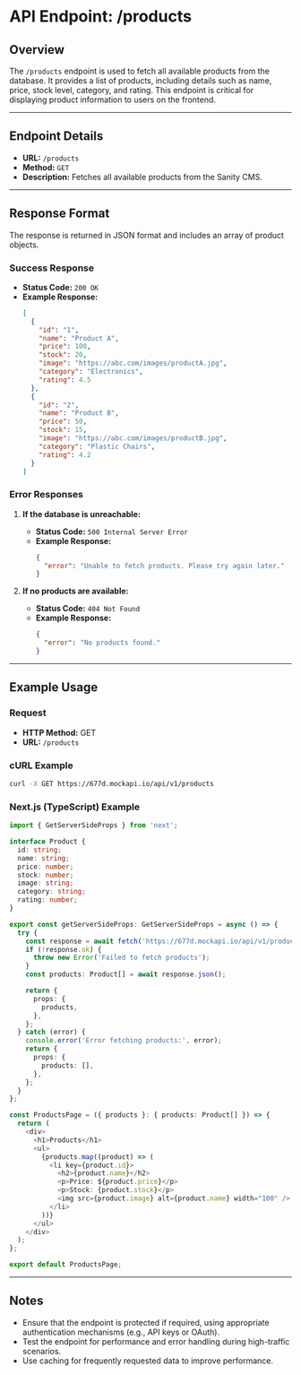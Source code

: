 # API Endpoint: /products

## Overview
The `/products` endpoint is used to fetch all available products from the database. It provides a list of products, including details such as name, price, stock level, category, and rating. This endpoint is critical for displaying product information to users on the frontend.

---

## Endpoint Details

- **URL:** `/products`
- **Method:** `GET`
- **Description:** Fetches all available products from the Sanity CMS.

---

## Response Format
The response is returned in JSON format and includes an array of product objects.

### **Success Response**
- **Status Code:** `200 OK`
- **Example Response:**
  ```json
  [
    {
      "id": "1",
      "name": "Product A",
      "price": 100,
      "stock": 20,
      "image": "https://abc.com/images/productA.jpg",
      "category": "Electronics",
      "rating": 4.5
    },
    {
      "id": "2",
      "name": "Product B",
      "price": 50,
      "stock": 15,
      "image": "https://abc.com/images/productB.jpg",
      "category": "Plastic Chairs",
      "rating": 4.2
    }
  ]
  ```

### **Error Responses**
1. **If the database is unreachable:**
   - **Status Code:** `500 Internal Server Error`
   - **Example Response:**
     ```json
     {
       "error": "Unable to fetch products. Please try again later."
     }
     ```

2. **If no products are available:**
   - **Status Code:** `404 Not Found`
   - **Example Response:**
     ```json
     {
       "error": "No products found."
     }
     ```

---

## Example Usage
### **Request**
- **HTTP Method:** GET
- **URL:** `/products`

### **cURL Example**
```bash
curl -X GET https://677d.mockapi.io/api/v1/products
```

### **Next.js (TypeScript) Example**
```typescript
import { GetServerSideProps } from 'next';

interface Product {
  id: string;
  name: string;
  price: number;
  stock: number;
  image: string;
  category: string;
  rating: number;
}

export const getServerSideProps: GetServerSideProps = async () => {
  try {
    const response = await fetch('https://677d.mockapi.io/api/v1/products');
    if (!response.ok) {
      throw new Error('Failed to fetch products');
    }
    const products: Product[] = await response.json();

    return {
      props: {
        products,
      },
    };
  } catch (error) {
    console.error('Error fetching products:', error);
    return {
      props: {
        products: [],
      },
    };
  }
};

const ProductsPage = ({ products }: { products: Product[] }) => {
  return (
    <div>
      <h1>Products</h1>
      <ul>
        {products.map((product) => (
          <li key={product.id}>
            <h2>{product.name}</h2>
            <p>Price: ${product.price}</p>
            <p>Stock: {product.stock}</p>
            <img src={product.image} alt={product.name} width="100" />
          </li>
        ))}
      </ul>
    </div>
  );
};

export default ProductsPage;
```

---

## Notes
- Ensure that the endpoint is protected if required, using appropriate authentication mechanisms (e.g., API keys or OAuth).
- Test the endpoint for performance and error handling during high-traffic scenarios.
- Use caching for frequently requested data to improve performance.
